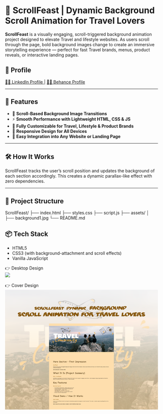 # 🍔 ScrollFeast | Dynamic Background Scroll Animation for Travel Lovers

**ScrollFeast** is a visually engaging, scroll-triggered background animation project designed to elevate Travel and lifestyle websites. As users scroll through the page, bold background images change to create an immersive storytelling experience — perfect for fast Travel brands, menus, product reveals, or interactive landing pages.

## 🚀 Profile 
<a href="https://www.linkedin.com/in/dharmendraverma95/" target="_blank">🧑‍💻 LinkedIn Profile </a> | <a href="https://www.behance.net/dhirukumar" target="_blank">🧑‍💻 Behance Profile </a>

---

## 🎯 Features

- 🍕 **Scroll-Based Background Image Transitions**
- ⚡ **Smooth Performance with Lightweight HTML, CSS & JS**
- 🎨 **Fully Customizable for Travel, Lifestyle & Product Brands**
- 📱 **Responsive Design for All Devices**
- 🧩 **Easy Integration into Any Website or Landing Page**

---

## 🛠️ How It Works

ScrollFeast tracks the user’s scroll position and updates the background of each section accordingly. This creates a dynamic parallax-like effect with zero dependencies.

---

## 📁 Project Structure
ScrollFeast/
├── index.html
├── styles.css
├── script.js
├── assets/
│ ├── background1.jpg
└── README.md


## 📦 Tech Stack
- HTML5
- CSS3 (with background-attachment and scroll effects)
- Vanilla JavaScript

<span>👉 Desktop Design</span><br/>
<a href="https://www.behance.net/gallery/230690845/ScrollFeast-Dynamic-Background-Scroll-Animation" target="_blank" >
<img src="./lp.gif" width="575px"/>
</a>

<span>👉 Cover Design</span><br/>
<a href="https://www.behance.net/gallery/230690845/ScrollFeast-Dynamic-Background-Scroll-Animation" target="_blank" >
<img src="./cover.png" width="575px"/>
</a>